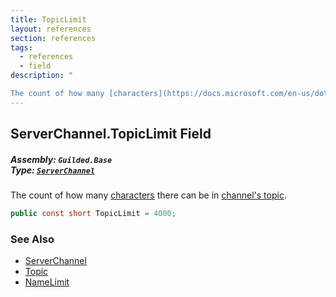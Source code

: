 ```yaml
---
title: TopicLimit
layout: references
section: references
tags:
  - references
  - field
description: "

The count of how many [characters](https://docs.microsoft.com/en-us/dotnet/api/System.Char 'System.Char') there can be in [channel's topic](ServerChannel.Topic 'Guilded.Base.Servers.ServerChannel.Topic')."
---
```


## ServerChannel.TopicLimit Field
##### **Assembly:** `Guilded.Base`<br/>**Type:** [`ServerChannel`](ServerChannel 'Guilded.Base.Servers.ServerChannel')

The count of how many [characters](https://docs.microsoft.com/en-us/dotnet/api/System.Char 'System.Char') there can be in [channel's topic](ServerChannel.Topic 'Guilded.Base.Servers.ServerChannel.Topic').

```csharp
public const short TopicLimit = 4000;
```

### See Also
- [ServerChannel](ServerChannel 'Guilded.Base.Servers.ServerChannel')
- [Topic](ServerChannel.Topic 'Guilded.Base.Servers.ServerChannel.Topic')
- [NameLimit](ServerChannel.NameLimit 'Guilded.Base.Servers.ServerChannel.NameLimit')